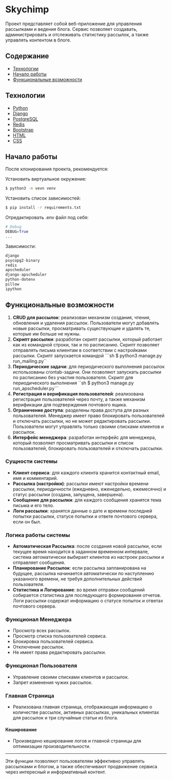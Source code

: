 # Skychimp
Проект представляет собой веб-приложение для управления рассылками и ведения блога. Сервис позволяет создавать, администрировать и отслеживать статистику рассылок, а также управлять контентом в блоге.

## Содержание
- [Технологии](#технологии)
- [Начало работы](#начало-работы)
- [Функциональные возможности](#функциональные-возможности)

## Технологии
- [Python](https://www.python.org/)
- [Django](https://www.djangoproject.com/)
- [PostgreSQL](https://www.postgresql.org/)
- [Redis](https://redis.io/)
- [Bootstrap](https://getbootstrap.com/)
- [HTML](https://developer.mozilla.org/ru/docs/Learn/Getting_started_with_the_web/HTML_basics)
- [CSS](https://developer.mozilla.org/ru/docs/Learn/Getting_started_with_the_web/CSS_basics)


## Начало работы
После клонирования проекта, рекомендуется:

Установить виртуальное окружение:
```sh
$ python3 -m vevn venv
```

Установить список зависимостей:
```sh
$ pip install -r requirements.txt
```

Отредактировать .env файл под себя:
```python
# Debug
DEBUG=True
...
```

Зависимости:
```python
django
psycopg2-binary
redis
apscheduler
django-apscheduler
python-dotenv
pillow
ipython
```

## Функциональные возможности
1. **CRUD для рассылок**: реализован механизм создания, чтения, обновления и удаления рассылок. Пользователи могут добавлять новые рассылки, просматривать существующие и удалять те, которые им больше не нужны.
2. **Скрипт рассылки**: разработан скрипт рассылки, который работает как из командной строки, так и по расписанию. Скрипт позволяет отправлять письма клиентам в соответствии с настройками рассылки. Скрипт запускается командой ```sh $ python3 manage.py run_mailing.py``
3. **Периодические задачи**: для периодического выполнения рассылок использованы crontab-задачи. Они позволяют запускать рассылки по расписанию без участия пользователя. Скрипт для периодического выполнения ``sh $ python3 manage.py run_apscheduler.py```
4. **Регистрация и верификация пользователей**: реализована регистрация пользователей через почту, а также механизм верификации для подтверждения почтового ящика.
5. **Ограничение доступа**: разделены права доступа для разных пользователей. Менеджер имеет право блокировать пользователей и отключать рассылки, но не может редактировать рассылки. Пользователи могут управлять только своими списками клиентов и рассылок.
6. **Интерфейс менеджера**: разработан интерфейс для менеджера, который позволяет просматривать рассылки и список пользователей, блокировать пользователей и отключать рассылки.

### Сущности системы
* **Клиент сервиса**: для каждого клиента хранится контактный email, имя и комментарий.
* **Рассылка (настройки)**: рассылки имеют настройки времени рассылки, периодичности (ежедневно, еженедельно, ежемесячно) и статус рассылки (создана, запущена, завершена).
* **Сообщение для рассылки**: для каждого сообщения хранятся тема письма и его тело.
* **Логи рассылки**: хранятся данные о дате и времени последней попытки рассылки, статусе попытки и ответе почтового сервера, если он был.

### Логика работы системы
* **Автоматическая Рассылка**: после создания новой рассылки, если текущее время находится в заданном временном интервале, система автоматически выбирает клиентов из настроек рассылки и отправляет сообщения.
* **Планирование Рассылок**: если рассылка запланирована на будущее, рассылка начинается автоматически по наступлению указанного времени, не требуя дополнительных действий пользователя.
* **Статистика и Логирование**: во время отправки сообщений собирается статистика для последующего формирования отчетов. Логи рассылки содержат информацию о статусе попыток и ответах почтового сервера.

### Функционал Менеджера
* Просмотр всех рассылок.
* Просмотр списка пользователей сервиса.
* Блокировка пользователей сервиса.
* Отключение рассылок.
* Не имеет права редактировать рассылки.

### Функционал Пользователя
* Управление своими списками клиентов и рассылок.
* Запрет изменения чужих рассылок.

### Главная Страница
* Реализована главная страница, отображающая информацию о количестве рассылок, активных рассылках, уникальных клиентах для рассылок и три случайные статьи из блога.

#### Кеширование
* Произведено кеширование логов и главной страницы для оптимизации производительности.
---
Эти функции позволяют пользователям эффективно управлять рассылками и блогом, а также обеспечивают продвижение сервиса через интересный и информативный контент.
